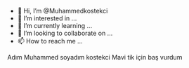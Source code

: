 - 👋 Hi, I’m @Muhammedkostekci
- 👀 I’m interested in ...
- 🌱 I’m currently learning ...
- 💞️ I’m looking to collaborate on ...
- 📫 How to reach me ...

<!---
Muhammedkostekci/Muhammedkostekci is a ✨ special ✨ repository because its `README.md` (this file) appears on your GitHub profile.
You can click the Preview link to take a look at your changes.
--->
Adım Muhammed soyadım kostekci
Mavi tik için baş vurdum 
